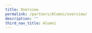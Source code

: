 ```yaml
---
title: Overview
permalink: /partners/Alumni/overview/
description: ""
third_nav_title: Alumni
---
```

